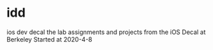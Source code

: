 # idd
ios dev decal
the lab assignments and projects from the iOS Decal at Berkeley
Started at 2020-4-8
